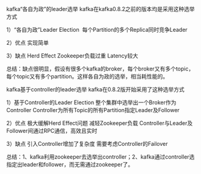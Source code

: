 kafka“各自为政”的leader选举
kafka在kafka0.8.2之前的版本均是采用这种选举方式

1）“各自为政”Leader Election
 每个Partition的多个Replica同时竞争Leader

2）优点
实现简单

3）缺点
Herd Effect
Zookeeper负载过重
Latency较大

总结：缺点很明显，假设有很多个kafka的broker，每个broker又有多个topic，每个topic又有多个partition。这样各自为政的选举，相当耗性能的。

kafka基于controller的leader选举
kafka在0.8.2版开始采用了这种选举方式

1）基于Controller的Leader Election
整个集群中选举出一个Broker作为Controller
Controller为所有Topic的所有Partition指定Leader及Follower

2）优点
极大缓解Herd Effect问题
减轻Zookeeper负载
Controller与Leader及Follower间通过RPC通信，高效且实时

3）缺点
引入Controller增加了复杂度
需要考虑Controller的Failover

总结：1、kafka利用zookeeper去选举出controller；2、kafka通过controller选指定出leader和follower，而无需通过zookeeper了。
